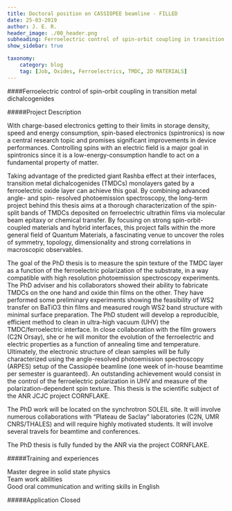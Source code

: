 ```yaml
---
title: Doctoral position on CASSIOPEE beamline - FILLED
date: 25-03-2019
author: J. E. R.
header_image: ./00_header.png
subheading: Ferroelectric control of spin-orbit coupling in transition metal dichalcogenides
show_sidebar: true

taxonomy:
    category: blog
    tag: [Job, Oxides, Ferroelectrics, TMDC, 2D MATERIALS]
---
```


####Ferroelectric control of spin-orbit coupling in transition metal dichalcogenides

#####Project Description

With charge-based electronics getting to their limits in storage density, speed and energy consumption, spin-based electronics (spintronics) is now a central research topic and promises significant improvements in device performances. Controlling spins with an electric field is a major goal in spintronics since it is a low-energy-consumption handle to act on a fundamental property of matter.  

Taking advantage of the predicted giant Rashba effect at their interfaces, transition metal dichalcogenides (TMDCs) monolayers gated by a ferroelectric oxide layer can achieve this goal. By combining advanced angle- and spin- resolved photoemission spectroscopy, the long-term project behind this thesis aims at a thorough characterization of the spin-split bands of TMDCs deposited on ferroelectric ultrathin films via molecular beam epitaxy or chemical transfer. By focusing on strong spin-orbit-coupled materials and hybrid interfaces, this project falls within the more general field of Quantum Materials, a fascinating venue to uncover the roles of symmetry, topology, dimensionality and strong correlations in macroscopic observables.  

The goal of the PhD thesis is to measure the spin texture of the TMDC layer as a function of the ferroelectric polarization of the substrate, in a way compatible with high resolution photoemission spectroscopy experiments. The PhD adviser and his collaborators showed their ability to fabricate TMDCs on the one hand and oxide thin films on the other. They have performed some preliminary experiments showing the feasibility of WS2 transfer on BaTiO3 thin films and measured rough WS2 band structure with minimal surface preparation.
The PhD student will develop a reproducible, efficient method to clean in ultra-high vacuum (UHV) the TMDC/ferroelectric interface. In close collaboration with the film growers (C2N Orsay), she or he will monitor the evolution of the ferroelectric and electric properties as a function of annealing time and temperature. Ultimately, the electronic structure of clean samples will be fully characterized using the angle-resolved photoemission spectroscopy (ARPES) setup of the Cassiopée beamline (one week of in-house beamtime per semester is guaranteed). An outstanding achievement would consist in the control of the ferroelectric polarization in UHV and measure of the polarization-dependent spin texture. This thesis is the scientific subject of the ANR JCJC project CORNFLAKE.  

The PhD work will be located on the synchrotron SOLEIL site. It will involve numerous collaborations with “Plateau de Saclay” laboratories (C2N, UMR CNRS/THALES) and will require highly motivated students. It will involve several travels for beamtime and conferences.  

The PhD thesis is fully funded by the ANR via the project CORNFLAKE.  

#####Training and experiences

Master degree in solid state physics  
Team work abilities  
Good oral communication and writing skills in English

#####Application Closed

